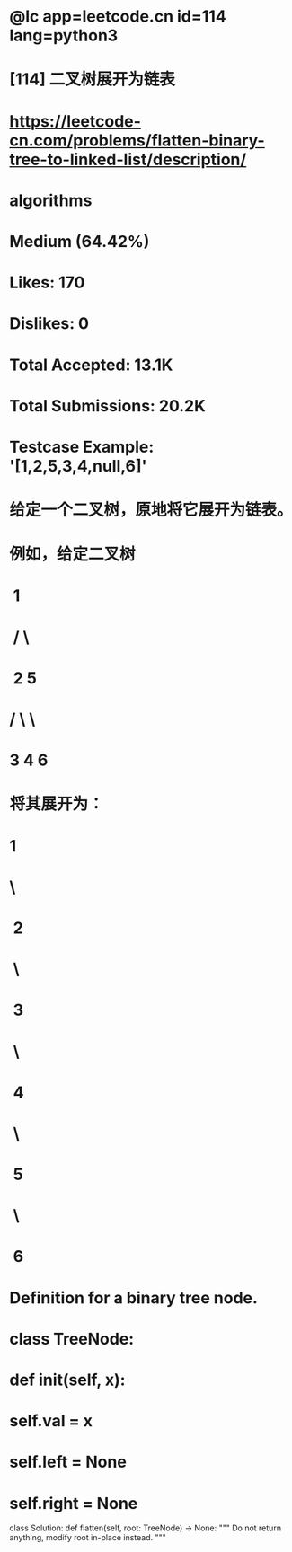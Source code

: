 #
# @lc app=leetcode.cn id=114 lang=python3
#
# [114] 二叉树展开为链表
#
# https://leetcode-cn.com/problems/flatten-binary-tree-to-linked-list/description/
#
# algorithms
# Medium (64.42%)
# Likes:    170
# Dislikes: 0
# Total Accepted:    13.1K
# Total Submissions: 20.2K
# Testcase Example:  '[1,2,5,3,4,null,6]'
#
# 给定一个二叉树，原地将它展开为链表。
# 
# 例如，给定二叉树
# 
# ⁠   1
# ⁠  / \
# ⁠ 2   5
# ⁠/ \   \
# 3   4   6
# 
# 将其展开为：
# 
# 1
# ⁠\
# ⁠ 2
# ⁠  \
# ⁠   3
# ⁠    \
# ⁠     4
# ⁠      \
# ⁠       5
# ⁠        \
# ⁠         6
# 
#
# Definition for a binary tree node.
# class TreeNode:
#     def __init__(self, x):
#         self.val = x
#         self.left = None
#         self.right = None

class Solution:
    def flatten(self, root: TreeNode) -> None:
        """
        Do not return anything, modify root in-place instead.
        """
        

